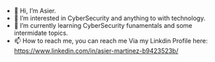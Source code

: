 - 👋 Hi, I’m Asier.
- 👀 I’m interested in CyberSecurity and anything to with technology.
- 🌱 I’m currently learning CyberSecurity funamentals and some intermidate topics.
- 📫 How to reach me, you can reach me Via my Linkdin Profile here: https://www.linkedin.com/in/asier-martinez-b9423523b/

<!---
Asier9977/Asier9977 is a ✨ special ✨ repository because its `README.md` (this file) appears on your GitHub profile.
You can click the Preview link to take a look at your changes.
--->
